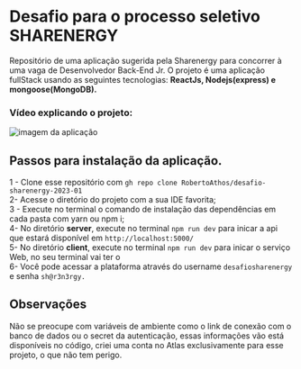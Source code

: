 # Desafio para o processo seletivo SHARENERGY 

Repositório de uma aplicação sugerida pela Sharenergy para concorrer à uma vaga de Desenvolvedor Back-End Jr. O projeto é uma aplicação fullStack usando as seguintes tecnologias: **ReactJs, Nodejs(express) e mongoose(MongoDB).**

### Vídeo explicando o projeto:

<img src='https://user-images.githubusercontent.com/94712001/210643660-7e859a41-2122-4f9a-8054-8b982f64616b.png' alt='imagem da aplicação'/>


## Passos para instalação da aplicação.

1 - Clone esse repositório com  ```gh repo clone RobertoAthos/desafio-sharenergy-2023-01``` <br/>
2-  Acesse o diretório do projeto com a sua IDE favorita;<br/>
3 - Execute no terminal o comando de instalação das dependências em cada pasta com yarn ou npm i;<br/>
4-  No diretório **server**, execute no terminal ```npm run dev``` para inicar a api que estará disponível em ```http://localhost:5000/```<br/>
5-  No diretório **client**, execute no terminal ```npm run dev``` para inicar o serviço Web, no seu terminal vai ter o<br/>
6-  Você pode acessar a plataforma através do username ```desafiosharenergy``` e senha ```sh@r3n3rgy.```<br/>

## Observações
Não se preocupe com variáveis de ambiente como o link de conexão com o banco de dados ou o secret da autenticação, essas informações vão está disponíveis no código, criei uma conta no Atlas exclusivamente para esse projeto, o que não tem perigo.